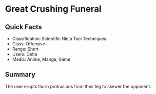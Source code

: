 # Great Crushing Funeral

## Quick Facts
- Classification: Scientific Ninja Tool Techniques
- Class: Offensive
- Range: Short
- Users: Delta
- Media: Anime, Manga, Game

## Summary
The user erupts thorn protrusions from their leg to skewer the opponent.
